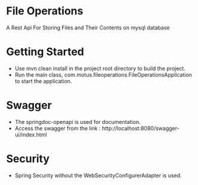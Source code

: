 # File Operations
A Rest Api For Storing Files and Their Contents on mysql database


# Getting Started
* Use mvn clean install in the project root directory to build the project.
* Run the main class, com.motus.fileoperations.FileOperationsApplication to start the application.

# Swagger 
* The springdoc-openapi is used for documentation.
* Access the swagger from the link : http://localhost:8080/swagger-ui/index.html

# Security
* Spring Security without the WebSecurityConfigurerAdapter is used.

